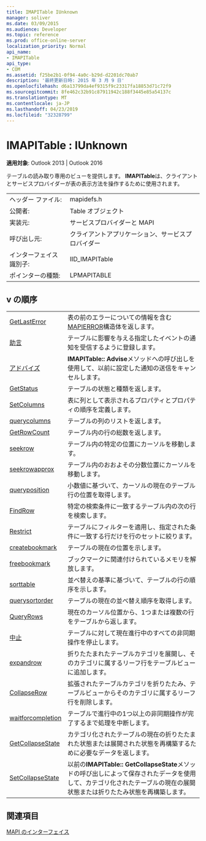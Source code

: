 ```yaml
---
title: IMAPITable IUnknown
manager: soliver
ms.date: 03/09/2015
ms.audience: Developer
ms.topic: reference
ms.prod: office-online-server
localization_priority: Normal
api_name:
- IMAPITable
api_type:
- COM
ms.assetid: f25be2b1-0f94-4a0c-b29d-d2201dc70ab7
description: '最終更新日時: 2015 年 3 月 9 日'
ms.openlocfilehash: d6a13799da4ef9315f9c23317fa18853d71c72f9
ms.sourcegitcommit: 8fe462c32b91c87911942c188f3445e85a54137c
ms.translationtype: MT
ms.contentlocale: ja-JP
ms.lasthandoff: 04/23/2019
ms.locfileid: "32328799"
---
```

# <a name="imapitable--iunknown"></a>IMAPITable : IUnknown

  
  
**適用対象**: Outlook 2013 | Outlook 2016 
  
テーブルの読み取り専用のビューを提供します。 **IMAPITable**は、クライアントとサービスプロバイダーが表の表示方法を操作するために使用されます。 
  
|||
|:-----|:-----|
|ヘッダー ファイル:  <br/> |mapidefs.h  <br/> |
|公開者:  <br/> |Table オブジェクト  <br/> |
|実装元:  <br/> |サービスプロバイダーと MAPI  <br/> |
|呼び出し元:  <br/> |クライアントアプリケーション、サービスプロバイダー  <br/> |
|インターフェイス識別子:  <br/> |IID_IMAPITable  <br/> |
|ポインターの種類:  <br/> |LPMAPITABLE  <br/> |
   
## <a name="vtable-order"></a>v の順序

|||
|:-----|:-----|
|[GetLastError](imapitable-getlasterror.md) <br/> |表の前のエラーについての情報を含む[MAPIERROR](mapierror.md)構造体を返します。  <br/> |
|[助言](imapitable-advise.md) <br/> |テーブルに影響を与える指定したイベントの通知を受信するように登録します。  <br/> |
|[アドバイズ](imapitable-unadvise.md) <br/> |**IMAPITable:: Advise**メソッドへの呼び出しを使用して、以前に設定した通知の送信をキャンセルします。  <br/> |
|[GetStatus](imapitable-getstatus.md) <br/> |テーブルの状態と種類を返します。  <br/> |
|[SetColumns](imapitable-setcolumns.md) <br/> |表に列として表示されるプロパティとプロパティの順序を定義します。  <br/> |
|[querycolumns](imapitable-querycolumns.md) <br/> |テーブルの列のリストを返します。  <br/> |
|[GetRowCount](imapitable-getrowcount.md) <br/> |テーブル内の行の総数を返します。  <br/> |
|[seekrow](imapitable-seekrow.md) <br/> |テーブル内の特定の位置にカーソルを移動します。  <br/> |
|[seekrowapprox](imapitable-seekrowapprox.md) <br/> |テーブル内のおおよその分数位置にカーソルを移動します。  <br/> |
|[queryposition](imapitable-queryposition.md) <br/> |小数値に基づいて、カーソルの現在のテーブル行の位置を取得します。  <br/> |
|[FindRow](imapitable-findrow.md) <br/> |特定の検索条件に一致するテーブル内の次の行を検索します。  <br/> |
|[Restrict](imapitable-restrict.md) <br/> |テーブルにフィルターを適用し、指定された条件に一致する行だけを行のセットに絞ります。  <br/> |
|[createbookmark](imapitable-createbookmark.md) <br/> |テーブルの現在の位置を示します。  <br/> |
|[freebookmark](imapitable-freebookmark.md) <br/> |ブックマークに関連付けられているメモリを解放します。  <br/> |
|[sorttable](imapitable-sorttable.md) <br/> |並べ替えの基準に基づいて、テーブルの行の順序を示します。  <br/> |
|[querysortorder](imapitable-querysortorder.md) <br/> |テーブルの現在の並べ替え順序を取得します。  <br/> |
|[QueryRows](imapitable-queryrows.md) <br/> |現在のカーソル位置から、1つまたは複数の行をテーブルから返します。  <br/> |
|[中止](imapitable-abort.md) <br/> |テーブルに対して現在進行中のすべての非同期操作を停止します。  <br/> |
|[expandrow](imapitable-expandrow.md) <br/> |折りたたまれたテーブルカテゴリを展開し、そのカテゴリに属するリーフ行をテーブルビューに追加します。  <br/> |
|[CollapseRow](imapitable-collapserow.md) <br/> |拡張されたテーブルカテゴリを折りたたみ、テーブルビューからそのカテゴリに属するリーフ行を削除します。  <br/> |
|[waitforcompletion](imapitable-waitforcompletion.md) <br/> |テーブルで進行中の1つ以上の非同期操作が完了するまで処理を中断します。  <br/> |
|[GetCollapseState](imapitable-getcollapsestate.md) <br/> |カテゴリ化されたテーブルの現在の折りたたまれた状態または展開された状態を再構築するために必要なデータを返します。  <br/> |
|[SetCollapseState](imapitable-setcollapsestate.md) <br/> |以前の**IMAPITable:: GetCollapseState**メソッドの呼び出しによって保存されたデータを使用して、カテゴリ化されたテーブルの現在の展開状態または折りたたみ状態を再構築します。  <br/> |
   
## <a name="see-also"></a>関連項目



[MAPI のインターフェイス](mapi-interfaces.md)

